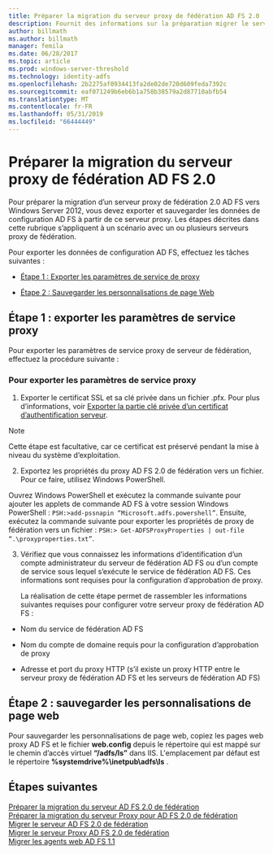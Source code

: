 ```yaml
---
title: Préparer la migration du serveur proxy de fédération AD FS 2.0
description: Fournit des informations sur la préparation migrer le serveur proxy AD FS vers Windows Server 2012.
author: billmath
ms.author: billmath
manager: femila
ms.date: 06/28/2017
ms.topic: article
ms.prod: windows-server-threshold
ms.technology: identity-adfs
ms.openlocfilehash: 2b2275af0934413fa2de02de720d609feda7392c
ms.sourcegitcommit: eaf071249b6eb6b1a758b38579a2d87710abfb54
ms.translationtype: MT
ms.contentlocale: fr-FR
ms.lasthandoff: 05/31/2019
ms.locfileid: "66444449"
---
```

# <a name="prepare-to-migrate-the-ad-fs-20-federation-server-proxy"></a>Préparer la migration du serveur proxy de fédération AD FS 2.0

Pour préparer la migration d’un serveur proxy de fédération 2.0 AD FS vers Windows Server 2012, vous devez exporter et sauvegarder les données de configuration AD FS à partir de ce serveur proxy.  Les étapes décrites dans cette rubrique s’appliquent à un scénario avec un ou plusieurs serveurs proxy de fédération.  
  
 Pour exporter les données de configuration AD FS, effectuez les tâches suivantes :  
  
-   [Étape 1 : Exporter les paramètres de service de proxy](#step-1-export-proxy-service-settings)  
  
-   [Étape 2 : Sauvegarder les personnalisations de page Web](#step-2-back-up-webpage-customizations)  
  
##  <a name="step-1-export-proxy-service-settings"></a>Étape 1 : exporter les paramètres de service proxy  
 Pour exporter les paramètres de service proxy de serveur de fédération, effectuez la procédure suivante :  
  
### <a name="to-export-proxy-service-settings"></a>Pour exporter les paramètres de service proxy  
  
1.  Exporter le certificat SSL et sa clé privée dans un fichier .pfx. Pour plus d’informations, voir [Exporter la partie clé privée d’un certificat d’authentification serveur](export-the-private-key-portion-of-a-server-authentication-certificate.md).  
  
> [!NOTE]
>  Cette étape est facultative, car ce certificat est préservé pendant la mise à niveau du système d’exploitation.  
  
2. Exportez les propriétés du proxy AD FS 2.0 de fédération vers un fichier. Pour ce faire, utilisez Windows PowerShell.  
  
Ouvrez Windows PowerShell et exécutez la commande suivante pour ajouter les applets de commande AD FS à votre session Windows PowerShell : `PSH:>add-pssnapin “Microsoft.adfs.powershell”`. Ensuite, exécutez la commande suivante pour exporter les propriétés de proxy de fédération vers un fichier : `PSH:> Get-ADFSProxyProperties | out-file “.\proxyproperties.txt”`.  
  
3. Vérifiez que vous connaissez les informations d’identification d’un compte administrateur du serveur de fédération AD FS ou d’un compte de service sous lequel s’exécute le service de fédération AD FS.  Ces informations sont requises pour la configuration d’approbation de proxy.  
  
   La réalisation de cette étape permet de rassembler les informations suivantes requises pour configurer votre serveur proxy de fédération AD FS :  
  
-   Nom du service de fédération AD FS  
  
-   Nom du compte de domaine requis pour la configuration d’approbation de proxy  
  
-   Adresse et port du proxy HTTP (s’il existe un proxy HTTP entre le serveur proxy de fédération AD FS et les serveurs de fédération AD FS)  
  
##  <a name="step-2-back-up-webpage-customizations"></a>Étape 2 : sauvegarder les personnalisations de page web  
 Pour sauvegarder les personnalisations de page web, copiez les pages web proxy AD FS et le fichier **web.config** depuis le répertoire qui est mappé sur le chemin d’accès virtuel **“/adfs/ls”** dans IIS.  L'emplacement par défaut est le répertoire **%systemdrive%\inetpub\adfs\ls** .  
  
## <a name="next-steps"></a>Étapes suivantes
 [Préparer la migration du serveur AD FS 2.0 de fédération](prepare-to-migrate-ad-fs-fed-server.md)   
 [Préparer la migration du serveur Proxy pour AD FS 2.0 de fédération](prepare-to-migrate-ad-fs-fed-proxy.md)   
 [Migrer le serveur AD FS 2.0 de fédération](migrate-the-ad-fs-fed-server.md)   
 [Migrer le serveur Proxy AD FS 2.0 de fédération](migrate-the-ad-fs-2-fed-server-proxy.md)   
 [Migrer les agents web AD FS 1.1](migrate-the-ad-fs-web-agent.md)